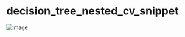 # decision_tree_nested_cv_snippet

![image](https://user-images.githubusercontent.com/97363174/219959599-3723a2a4-0b58-4b20-a610-a637c412065a.png)

